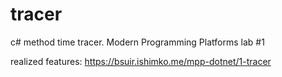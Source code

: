 # tracer
c# method time tracer. Modern Programming Platforms lab #1

realized features: https://bsuir.ishimko.me/mpp-dotnet/1-tracer 
